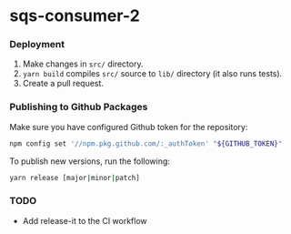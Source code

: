 # sqs-consumer-2

### Deployment

1. Make changes in `src/` directory.
2. `yarn build` compiles `src/` source to `lib/` directory (it also runs tests).
3. Create a pull request.


### Publishing to Github Packages

Make sure you have configured Github token for the repository:

```sh
npm config set '//npm.pkg.github.com/:_authToken' "${GITHUB_TOKEN}"
```

To publish new versions, run the following:

```sh
yarn release [major|minor|patch]
```

### TODO

- Add release-it to the CI workflow
